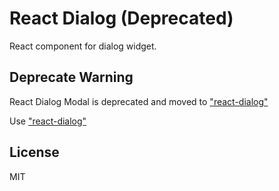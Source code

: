 # React Dialog (Deprecated)

React component for dialog widget.

## Deprecate Warning
React Dialog Modal is deprecated and moved to ["react-dialog"](http://npmjs.com/package/react-dialog)

Use ["react-dialog"](http://npmjs.com/package/react-dialog)

## License

MIT
